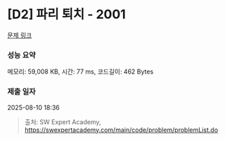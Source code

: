 # [D2] 파리 퇴치 - 2001 

[문제 링크](https://swexpertacademy.com/main/code/problem/problemDetail.do?contestProbId=AV5PzOCKAigDFAUq) 

### 성능 요약

메모리: 59,008 KB, 시간: 77 ms, 코드길이: 462 Bytes

### 제출 일자

2025-08-10 18:36



> 출처: SW Expert Academy, https://swexpertacademy.com/main/code/problem/problemList.do